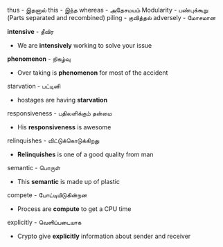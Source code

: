 
thus            - இதனால்
this             -  இந்த
whereas     - அதேசமயம்
Modularity - பண்புக்கூறு (Parts separated and recombined)
piling          - குவித்தல்
adversely   -  மோசமான

**intensive**    -  தீவிர
* We are **intensively** working to solve your issue

**phenomenon** - நிகழ்வு
* Over taking is **phenomenon** for most of the accident

starvation  - பட்டினி
* hostages are having **starvation**

responsiveness - பதிலளிக்கும் தன்மை
* His **responsiveness** is awesome

relinquishes  - விட்டுக்கொடுக்கிறது
* **Relinquishes** is one of a good quality from man

semantic  - பொருள்
* This **semantic** is made up of plastic

compete - போட்டியிடுகின்றன
* Process are **compute** to get a CPU time

explicitly - வெளிப்படையாக
* Crypto give **explicitly** information about sender and receiver